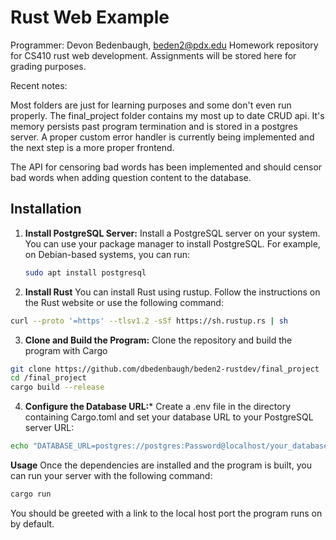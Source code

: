 # Rust Web Example
Programmer: Devon Bedenbaugh, beden2@pdx.edu
Homework repository for CS410 rust web development. 
Assignments will be stored here for grading purposes.  

Recent notes:

Most folders are just for learning purposes and some don't even run properly.
The final_project folder contains my most up to date CRUD api. It's memory persists
past program termination and is stored in a postgres server. A proper custom error handler
is currently being implemented and the next step is a more proper frontend. 

The API for censoring bad words has been implemented and should censor 
bad words when adding question content to the database.  


## Installation

1. **Install PostgreSQL Server:**
   Install a PostgreSQL server on your system. You can use your package manager to install PostgreSQL. For example, on Debian-based systems, you can run:
   ```sh
   sudo apt install postgresql
    ```
2. **Install Rust**
   You can install Rust using rustup. Follow the instructions on the Rust website or use the following command:
  ```sh
  curl --proto '=https' --tlsv1.2 -sSf https://sh.rustup.rs | sh
  ```
3. **Clone and Build the Program:**
  Clone the repository and build the program with Cargo
  ```sh
  git clone https://github.com/dbedenbaugh/beden2-rustdev/final_project
  cd /final_project
  cargo build --release
  ```
4. **Configure the Database URL:***
  Create a .env file in the directory containing Cargo.toml and set your database URL to your PostgreSQL server URL:
  ```sh
  echo "DATABASE_URL=postgres://postgres:Password@localhost/your_database_here" > .env
  ```
**Usage**
  Once the dependencies are installed and the program is built, you can run your server with the following command:
  ```sh
  cargo run
  ```
You should be greeted with a link to the local host port the program runs on by default. 
